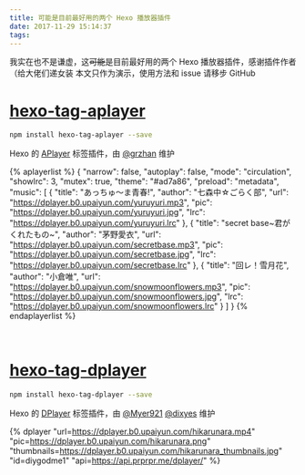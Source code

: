 ```yaml
---
title: 可能是目前最好用的两个 Hexo 播放器插件
date: 2017-11-29 15:14:37
tags:
---
```


我实在也不是谦虚，这~~可能~~是目前最好用的两个 Hexo 播放器插件，感谢插件作者（给大佬们递女装
本文只作为演示，使用方法和 issue 请移步 GitHub

# [hexo-tag-aplayer](https://github.com/MoePlayer/hexo-tag-aplayer)

```sh
npm install hexo-tag-aplayer --save
```

Hexo 的 [APlayer](https://github.com/MoePlayer/APlayer) 标签插件，由 [@grzhan](https://github.com/grzhan) 维护

{% aplayerlist %}
{
	"narrow": false,
    "autoplay": false,
    "mode": "circulation",
    "showlrc": 3,
    "mutex": true,
    "theme": "#ad7a86",
	"preload": "metadata",
    "music": [
        {
            "title": "あっちゅ～ま青春!",
            "author": "七森中☆ごらく部",
            "url": "https://dplayer.b0.upaiyun.com/yuruyuri.mp3",
            "pic": "https://dplayer.b0.upaiyun.com/yuruyuri.jpg",
            "lrc": "https://dplayer.b0.upaiyun.com/yuruyuri.lrc"
        },
        {
            "title": "secret base~君がくれたもの~",
            "author": "茅野愛衣",
            "url": "https://dplayer.b0.upaiyun.com/secretbase.mp3",
            "pic": "https://dplayer.b0.upaiyun.com/secretbase.jpg",
            "lrc": "https://dplayer.b0.upaiyun.com/secretbase.lrc"
        },
        {
            "title": "回レ！雪月花",
            "author": "小倉唯",
            "url": "https://dplayer.b0.upaiyun.com/snowmoonflowers.mp3",
            "pic": "https://dplayer.b0.upaiyun.com/snowmoonflowers.jpg",
            "lrc": "https://dplayer.b0.upaiyun.com/snowmoonflowers.lrc"
        }
    ]
}
{% endaplayerlist %}

&nbsp;

# [hexo-tag-dplayer](https://github.com/MoePlayer/hexo-tag-dplayer)

```sh
npm install hexo-tag-dplayer --save
```

Hexo 的 [DPlayer](https://github.com/MoePlayer/DPlayer) 标签插件，由 [@Myer921](https://github.com/Myer921) [@dixyes](https://github.com/dixyes) 维护

{% dplayer "url=https://dplayer.b0.upaiyun.com/hikarunara.mp4" "pic=https://dplayer.b0.upaiyun.com/hikarunara.png" "thumbnails=https://dplayer.b0.upaiyun.com/hikarunara_thumbnails.jpg" "id=diygodme1" "api=https://api.prprpr.me/dplayer/" %}